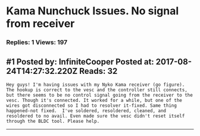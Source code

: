 # Kama Nunchuck Issues. No signal from receiver

### Replies: 1 Views: 197

## \#1 Posted by: InfiniteCooper Posted at: 2017-08-24T14:27:32.220Z Reads: 32

```
Hey guys! I'm having issues with my Nyko Kama receiver (go figure). The hookup is correct to the vesc and the controller still connects, but there seems to be no control signal going from the receiver to the vesc. Though it's connected. It worked for a while, but one of the wires got disconnected so I had to resolver it-fixed. Same thing happened-not fixed.  I've soldered, resoldered, cleaned, and resoldered to no avail. Even made sure the vesc didn't reset itself through the BLDC tool. Please help.
```

---
